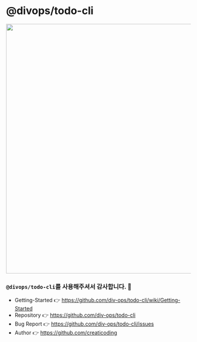 # @divops/todo-cli

<img width="682" src="https://user-images.githubusercontent.com/33514304/164978435-e7dd6a76-c79b-4355-a735-c6c1e03a133d.png">

### `@divops/todo-cli`를 사용해주셔서 감사합니다. 🙇

- Getting-Started 👉 https://github.com/div-ops/todo-cli/wiki/Getting-Started
- Repository 👉 https://github.com/div-ops/todo-cli
- Bug Report 👉 https://github.com/div-ops/todo-cli/issues
- Author 👉 https://github.com/creaticoding
